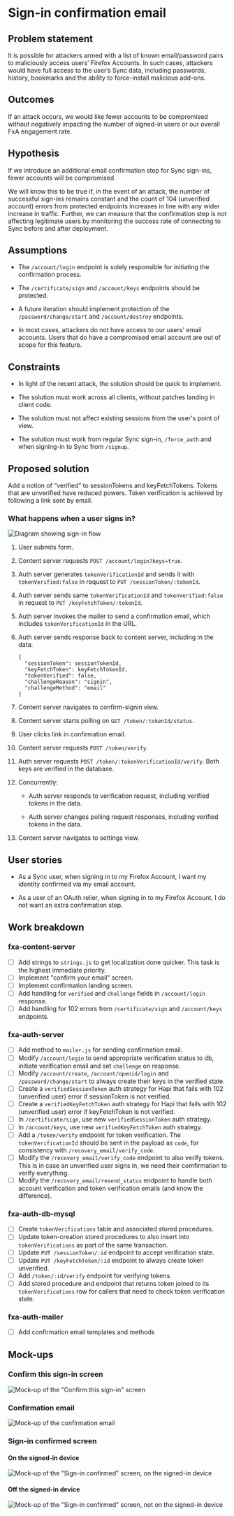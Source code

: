 # Sign-in confirmation email

## Problem statement

It is possible for attackers
armed with a list of known email/password pairs
to maliciously access users’ Firefox Accounts.
In such cases,
attackers would have full access
to the user’s Sync data,
including passwords, history, bookmarks and
the ability to force-install malicious add-ons.

## Outcomes

If an attack occurs,
we would like fewer accounts to be compromised
without negatively impacting
the number of signed-in users
or our overall FxA engagement rate.

## Hypothesis

If we introduce an additional email confirmation step
for Sync sign-ins,
fewer accounts will be compromised.

We will know this to be true if,
in the event of an attack,
the number of successful sign-ins remains constant
and the count of 104 (unverified account) errors
from protected endpoints
increases in line with any wider increase in traffic.
Further, we can measure that
the confirmation step is not affecting
legitimate users
by monitoring the success rate
of connecting to Sync
before and after deployment.

## Assumptions

* The `/account/login` endpoint
  is solely responsible for
  initiating the confirmation process.

* The `/certificate/sign` and `/account/keys` endpoints
  should be protected.

* A future iteration
  should implement protection of
  the `/password/change/start` and `/account/destroy` endpoints.

* In most cases,
  attackers do not have access
  to our users' email accounts.
  Users that do have a compromised email account
  are out of scope for this feature.

## Constraints

* In light of the recent attack,
  the solution should be quick to implement.

* The solution must work across all clients,
  without patches landing in client code.

* The solution must not affect existing sessions
  from the user's point of view.

* The solution must work from
  regular Sync sign-in,
  `/force_auth` and
  when signing-in to Sync from `/signup`.

## Proposed solution

Add a notion of “verified”
to sessionTokens and keyFetchTokens.
Tokens that are unverified have reduced powers.
Token verification is achieved
by following a link sent by email.

### What happens when a user signs in?

![Diagram showing sign-in flow](sign-in-flow.png)

1. User submits form.

2. Content server requests `POST /account/login?keys=true`.

3. Auth server generates `tokenVerificationId`
   and sends it with `tokenVerified:false`
   in request to `PUT /sessionToken/:tokenId`.

4. Auth server sends same `tokenVerificationId`
   and `tokenVerified:false`
   in request to `PUT /keyFetchToken/:tokenId`.

5. Auth server invokes the mailer
   to send a confirmation email,
   which includes `tokenVerificationId` in the URL.

6. Auth server sends response back to content server,
   including in the data:
   ```
   {
     "sessionToken": sessionTokenId,
     "keyFetchToken": keyFetchTokenId,
     "tokenVerified": false,
     "challengeReason": "signin",
     "challengeMethod": "email"
   }
   ```

7. Content server navigates to confirm-signin view.

8. Content server starts polling
   on `GET /token/:tokenId/status`.

9. User clicks link in confirmation email.

10. Content server requests `POST /token/verify`.

11. Auth server requests `POST /token/:tokenVerificationId/verify`.
    Both keys are verified in the database.

12. Concurrently:

    * Auth server responds to verification request,
      including verified tokens in the data.

    * Auth server changes polling request responses,
      including verified tokens in the data.

13. Content server navigates to settings view.

## User stories

* As a Sync user,
  when signing in to my Firefox Account,
  I want my identity confirmed
  via my email account.

* As a user of an OAuth relier,
  when signing in to my Firefox Account,
  I do not want an extra confirmation step.

## Work breakdown

### fxa-content-server

- [ ] Add strings to `strings.js`
  to get localization done quicker.
  This task is the highest immediate priority.
- [ ] Implement "confirm your email" screen.
- [ ] Implement confirmation landing screen.
- [ ] Add handling for `verified` and `challenge` fields
  in `/account/login` response.
- [ ] Add handling for 102 errors
  from `/certificate/sign`
  and `/account/keys` endpoints.

### fxa-auth-server

- [ ] Add method to `mailer.js`
  for sending confirmation email.
- [ ] Modify `/account/login`
  to send appropriate verification status to db,
  initiate verification email
  and set `challenge` on response.
- [ ] Modify `/account/create`, `/account/openid/login` and `/password/change/start`
  to always create their keys in the verified state.
- [ ] Create a `verifiedSessionToken`
  auth strategy for Hapi
  that fails with 102 (unverified user) error
  if sessionToken is not verified.
- [ ] Create a `verifiedKeyFetchToken`
  auth strategy for Hapi
  that fails with 102 (unverified user) error
  if keyFetchToken is not verified.
- [ ] In `/certificate/sign`,
  use new `verifiedSessionToken` auth strategy.
- [ ] In `/account/keys`,
  use new `verifiedKeyFetchToken` auth strategy.
- [ ] Add a `/token/verify` endpoint for token verification.
  The `tokenVerificationId` should be sent in the payload
  as `code`, for consistency with `/recovery_email/verify_code`.
- [ ] Modify the `/recovery_email/verify_code` endpoint
  to also verify tokens.
  This is in case an unverified user signs in,
  we need their comfirmation to verify everything.
- [ ] Modify the `/recovery_email/resend_status` endpoint
  to handle both account verification and token verification emails
  (and know the difference).

### fxa-auth-db-mysql

- [ ] Create `tokenVerifications` table
  and associated stored procedures.
- [ ] Update token-creation stored procedures
  to also insert into `tokenVerifications`
  as part of the same transaction.
- [ ] Update `PUT /sessionToken/:id` endpoint
  to accept verification state.
- [ ] Update `PUT /keyFetchToken/:id` endpoint
  to always create token unverified.
- [ ] Add `/token/:id/verify` endpoint for verifying tokens.
- [ ] Add stored procedure and endpoint
  that returns token joined to its `tokenVerifications` row
  for callers that need to check token verification state.

### fxa-auth-mailer

- [ ] Add confirmation email templates and methods

## Mock-ups

### Confirm this sign-in screen

![Mock-up of the "Confirm this sign-in" screen](confirm-this-sign-in.png)

### Confirmation email

![Mock-up of the confirmation email](confirmation-email.png)

### Sign-in confirmed screen

#### On the signed-in device

![Mock-up of the "Sign-in confirmed" screen, on the signed-in device](sign-in-confirmed-on-device.png)

#### Off the signed-in device

![Mock-up of the "Sign-in confirmed" screen, not on the signed-in device](sign-in-confirmed-off-device.png)

